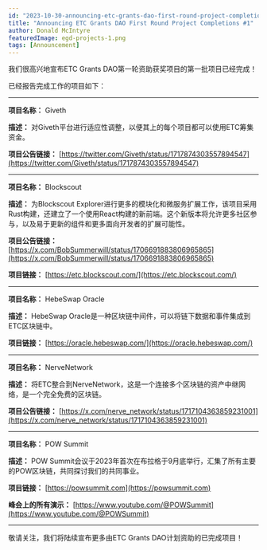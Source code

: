 ```yaml
---
id: "2023-10-30-announcing-etc-grants-dao-first-round-project-completions-1-en"
title: "Announcing ETC Grants DAO First Round Project Completions #1"
author: Donald McIntyre
featuredImage: egd-projects-1.png
tags: [Announcement]
---
```


我们很高兴地宣布ETC Grants DAO第一轮资助获奖项目的第一批项目已经完成！

已经报告完成工作的项目如下：

---

**项目名称：** Giveth

**描述：** 对Giveth平台进行适应性调整，以便其上的每个项目都可以使用ETC筹集资金。

**项目公告链接：** [https://twitter.com/Giveth/status/1717874303557894547](https://twitter.com/Giveth/status/1717874303557894547)

---

**项目名称：** Blockscout

**描述：** 为Blockscout Explorer进行更多的模块化和微服务扩展工作，该项目采用Rust构建，还建立了一个使用React构建的新前端。这个新版本将允许更多社区参与，以及易于更新的组件和更多面向开发者的扩展可能性。

**项目公告链接：** [https://x.com/BobSummerwill/status/1706691883806965865](https://x.com/BobSummerwill/status/1706691883806965865)

**项目链接：** [https://etc.blockscout.com/](https://etc.blockscout.com/)

---

**项目名称：** HebeSwap Oracle

**描述：** HebeSwap Oracle是一种区块链中间件，可以将链下数据和事件集成到ETC区块链中。

**项目链接：** [https://oracle.hebeswap.com/](https://oracle.hebeswap.com/)

---

**项目名称：** NerveNetwork

**描述：** 将ETC整合到NerveNetwork，这是一个连接多个区块链的资产中继网络，是一个完全免费的区块链。

**项目公告链接：** [https://x.com/nerve_network/status/1717104363859231001](https://x.com/nerve_network/status/1717104363859231001)

---

**项目名称：** POW Summit

**描述：** POW Summit会议于2023年首次在布拉格于9月底举行，汇集了所有主要的POW区块链，共同探讨我们的共同事业。

**项目链接：** [https://powsummit.com](https://powsummit.com)

**峰会上的所有演示：** [https://www.youtube.com/@POWSummit](https://www.youtube.com/@POWSummit)

---

敬请关注，我们将陆续宣布更多由ETC Grants DAO计划资助的已完成项目！
